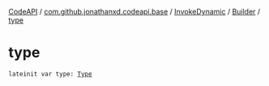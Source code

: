 [CodeAPI](../../../index.md) / [com.github.jonathanxd.codeapi.base](../../index.md) / [InvokeDynamic](../index.md) / [Builder](index.md) / [type](.)

# type

`lateinit var type: `[`Type`](http://docs.oracle.com/javase/6/docs/api/java/lang/reflect/Type.html)